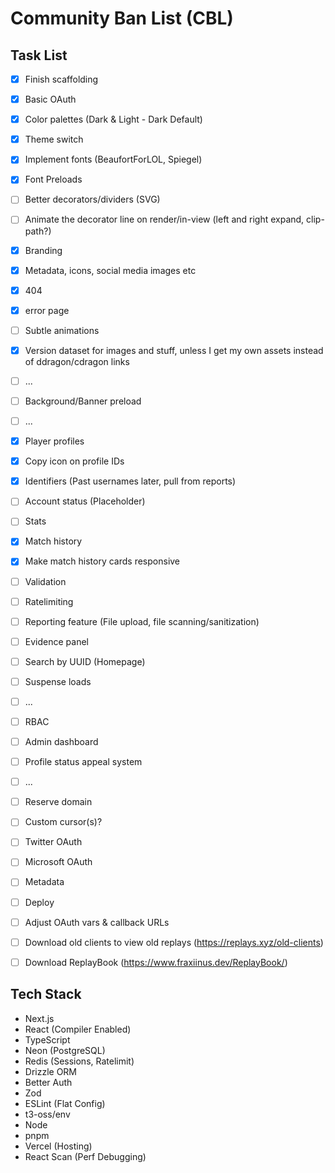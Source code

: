 # Community Ban List (CBL)

## Task List

- [x] Finish scaffolding
- [x] Basic OAuth
- [x] Color palettes (Dark & Light - Dark Default)
- [x] Theme switch
- [x] Implement fonts (BeaufortForLOL, Spiegel)
- [x] Font Preloads
- [ ] Better decorators/dividers (SVG)
- [ ] Animate the decorator line on render/in-view (left and right expand, clip-path?)
- [x] Branding
- [x] Metadata, icons, social media images etc
- [x] 404
- [x] error page
- [ ] Subtle animations
- [x] Version dataset for images and stuff, unless I get my own assets instead of ddragon/cdragon links
- [ ] ...
- [ ] Background/Banner preload
- [ ] ...
- [x] Player profiles
- [x] Copy icon on profile IDs
- [x] Identifiers (Past usernames later, pull from reports)
- [ ] Account status (Placeholder)
- [ ] Stats
- [x] Match history
- [x] Make match history cards responsive
- [ ] Validation
- [ ] Ratelimiting
- [ ] Reporting feature (File upload, file scanning/sanitization)
- [ ] Evidence panel
- [ ] Search by UUID (Homepage)
- [ ] Suspense loads
- [ ] ...
- [ ] RBAC
- [ ] Admin dashboard
- [ ] Profile status appeal system
- [ ] ...
- [ ] Reserve domain
- [ ] Custom cursor(s)?
- [ ] Twitter OAuth
- [ ] Microsoft OAuth
- [ ] Metadata
- [ ] Deploy
- [ ] Adjust OAuth vars & callback URLs

- [ ] Download old clients to view old replays (https://replays.xyz/old-clients)
- [ ] Download ReplayBook (https://www.fraxiinus.dev/ReplayBook/)

## Tech Stack

- Next.js
- React (Compiler Enabled)
- TypeScript
- Neon (PostgreSQL)
- Redis (Sessions, Ratelimit)
- Drizzle ORM
- Better Auth
- Zod
- ESLint (Flat Config)
- t3-oss/env
- Node
- pnpm
- Vercel (Hosting)
- React Scan (Perf Debugging)
